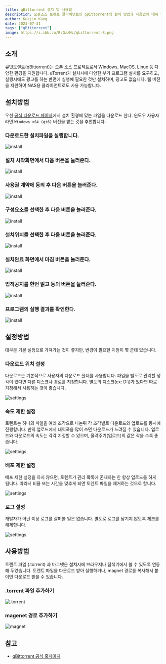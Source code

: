 ```yaml
---
title: qBittorrent 설치 및 사용법
description: 오픈소스 토렌트 클라이언트인 qBittorrent의 설치 방법과 사용법에 대해 알아봅니다.
author: Kukjin Kang
date: 2023-07-31
tags: ["qBittorrent"]
image: https://i.ibb.co/BzGzzMz/qbittorrent-8.png
---
```


## 소개

큐빗토렌트(qBittorrent)는 오픈 소스 프로젝트로서 Windows, MacOS, Linux 등
다양한 환경을 지원합니다. uTorrent가 설치시에 다양한 부가 프로그램 설치를
요구하고, 실행시에도 광고를 하는 반면에 실행에 필요한 것만 설치하며, 광고도
없습니다. 웹 버전을 지원하여 NAS용 클라이언트로도 사용 가능합니다.

## 설치방법

우선 [공식 다운로드 페이지](https://www.qbittorrent.org/download)에서 설치
환경에 맞는 파일을 다운로드 한다. 윈도우 사용자라면 `Windows x64 (qt6)`
버전을 받는 것을 추천합니다.

### 다운로드한 설치파일을 실행합니다.

![install](https://i.ibb.co/m05n6tJ/qbittorrent-1.png)

### 설치 시작화면에서 다음 버튼을 눌러준다.

![install](https://i.ibb.co/3cKQnFy/qbittorrent-2.png)

### 사용권 계약에 동의 후 다음 버튼을 눌러준다.

![install](https://i.ibb.co/vHgYm73/qbittorrent-3.png)

### 구성요소를 선택한 후 다음 버튼을 눌러준다.

![install](https://i.ibb.co/TKhVF94/qbittorrent-4.png)

### 설치위치를 선택한 후 다음 버튼을 눌러준다.

![install](https://i.ibb.co/jhcBzbv/qbittorrent-5.png)

### 설치완료 화면에서 마침 버튼을 눌러준다.

![install](https://i.ibb.co/xLDTbm8/qbittorrent-6.png)

### 법적공지를 한번 읽고 동의 버튼을 눌러준다.

![install](https://i.ibb.co/c1GDSCy/qbittorrent-7.png)

### 프로그램의 실행 결과를 확인한다.

![install](https://i.ibb.co/BzGzzMz/qbittorrent-8.png)

## 설정방법

대부분 기본 설정으로 가져가는 것이 좋지만, 변경이 필요한 지점이 몇 군데 있습니다.

### 다운로드 위치 설정

다운로드는 기본적으로 사용자의 다운로드 폴더를 사용합니다. 파일을 별도로 관리할
생각이 있다면 다른 디스크나 경로를 지정합니다. 별도의 디스크(ex: D:\\)가 있다면
따로 지정해서 사용하는 것이 좋습니다.

![settings](https://i.ibb.co/G7WZdJc/settings-1.png)

### 속도 제한 설정

토렌트는 하나의 파일을 여러 조각으로 나눈뒤 각 조각별로 다운로드와 업로드를
동시에 진행합니다. 만약 업로드에서 대역폭을 많이 쓰면 다운로드가 느려질 수 있습니다.
업로드와 다운로드의 속도는 각각 지정할 수 있으며, 올려주기(업로드)의 값은 작을 수록 좋습니다.

![settings](https://i.ibb.co/vXy7wtQ/settings-2.png)

### 배포 제한 설정

배포 제한 설정을 하지 않으면, 토렌트가 관리 목록에 존재하는 한 항상 업로드를 하게 됩니다.
따라서 비율 또는 시간을 맞추게 되면 토렌트 파일을 제거하는 것으로 합니다.

![settings](https://i.ibb.co/zhjGdcQ/settings-3.png)

### 로그 설정

개발자가 아닌 이상 로그를 살펴볼 일은 없습니다. 별도로 로그를 남기지 않도록 체크를 해제합니다.

![settings](https://i.ibb.co/KX4WvKV/settings-4.png)

## 사용방법

토렌트 파일 (.torrent) 과 마그넷은 설치시에 브라우저나 탐색기에서 쓸 수 있도록 연동해 두었습니다.
토렌트 파일을 다운로드 받아 실행하거나, magnet 경로를 복사해서 붙이면 다운로드 받을 수 있습니다.

### .torrent 파일 추가하기

![.torrent](https://i.ibb.co/3WS4Fys/usage-1.png)

### magenet 경로 추가하기

![magnet](https://i.ibb.co/3Yj1NVJ/usage-2.png)

## 참고

- [qBittorrent 공식 홈페이지](https://www.qbittorrent.org/)

